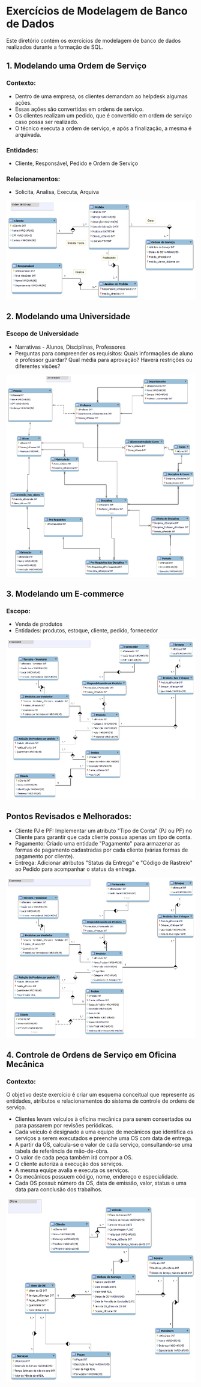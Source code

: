# Exercícios de Modelagem de Banco de Dados

Este diretório contém os exercícios de modelagem de banco de dados realizados durante a formação de SQL.

## 1. Modelando uma Ordem de Serviço

### Contexto:
- Dentro de uma empresa, os clientes demandam ao helpdesk algumas ações.
- Essas ações são convertidas em ordens de serviço.
- Os clientes realizam um pedido, que é convertido em ordem de serviço caso possa ser realizado.
- O técnico executa a ordem de serviço, e após a finalização, a mesma é arquivada.

### Entidades:
- Cliente, Responsável, Pedido e Ordem de Serviço

### Relacionamentos:
- Solicita, Analisa, Executa, Arquiva

![Modelo Conceitual da Ordem de SErviço](imagem01.png)


## 2. Modelando uma Universidade

### Escopo de Universidade
- Narrativas - Alunos, Disciplinas, Professores
- Perguntas para compreender os requisitos: Quais informações de aluno e professor guardar? Qual média para aprovação? Haverá restrições ou diferentes visões?

![Modelo Conceitual da universidade](imagem02.png)

## 3. Modelando um E-commerce

### Escopo:
- Venda de produtos
- Entidades: produtos, estoque, cliente, pedido, fornecedor


![Modelo Conceitual do E-Commerce](imagem03a.png)

## Pontos Revisados e Melhorados:

- Cliente PJ e PF: Implementar um atributo "Tipo de Conta" (PJ ou PF) no Cliente para garantir que cada cliente possua apenas um tipo de conta.
- Pagamento: Criado uma entidade "Pagamento" para armazenar as formas de pagamento cadastradas por cada cliente (várias formas de pagamento por cliente).
- Entrega: Adicionar atributos "Status da Entrega" e "Código de Rastreio" ao Pedido para acompanhar o status da entrega.

![Modelo Conceitual do E-Commerce Refinado](imagem03b.png)

## 4. Controle de Ordens de Serviço em Oficina Mecânica

### Contexto:

O objetivo deste exercício é criar um esquema conceitual que represente as entidades, atributos e relacionamentos do sistema de controle de ordens de serviço.

- Clientes levam veículos à oficina mecânica para serem consertados ou para passarem por revisões periódicas.
- Cada veículo é designado a uma equipe de mecânicos que identifica os serviços a serem executados e preenche uma OS com data de entrega.
- A partir da OS, calcula-se o valor de cada serviço, consultando-se uma tabela de referência de mão-de-obra.
- O valor de cada peça também irá compor a OS.
- O cliente autoriza a execução dos serviços.
- A mesma equipe avalia e executa os serviços.
- Os mecânicos possuem código, nome, endereço e especialidade.
- Cada OS possui: número da OS, data de emissão, valor, status e uma data para conclusão dos trabalhos.

![Modelo Conceitual da Oficina](imagem04.png)



